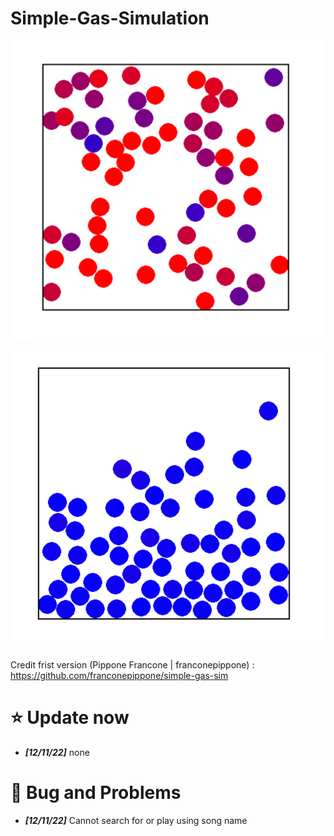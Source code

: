 # Simple-Gas-Simulation
![MAPPING](image/IdeaGas.png)

![MAPPING](image/IdeaGas2.png)

Credit frist version  (Pippone Francone | franconepippone) :  https://github.com/franconepippone/simple-gas-sim



# :star: Update now
-  ***[12/11/22]*** none
# :hankey: Bug and Problems
-  ***[12/11/22]*** Cannot search for or play using song name
